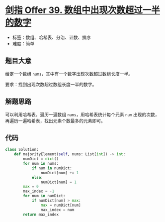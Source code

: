 # [剑指 Offer 39. 数组中出现次数超过一半的数字](https://leetcode.cn/problems/shu-zu-zhong-chu-xian-ci-shu-chao-guo-yi-ban-de-shu-zi-lcof/)

- 标签：数组、哈希表、分治、计数、排序
- 难度：简单

## 题目大意

给定一个数组 `nums`，其中有一个数字出现次数超过数组长度一半。

要求：找到出现次数超过数组长度一半的数字。

## 解题思路

可以利用哈希表。遍历一遍数组 `nums`，用哈希表统计每个元素 `num` 出现的次数，再遍历一遍哈希表，找出元素个数最多的元素即可。

## 代码

```Python
class Solution:
    def majorityElement(self, nums: List[int]) -> int:
        numDict = dict()
        for num in nums:
            if num in numDict:
                numDict[num] += 1
            else:
                numDict[num] = 1
        max = 0
        max_index = -1
        for num in numDict:
            if numDict[num] > max:
                max = numDict[num]
                max_index = num
        return max_index
```

